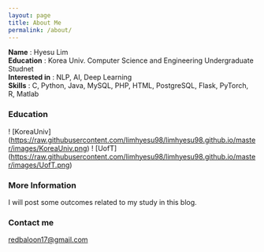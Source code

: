 ```yaml
---
layout: page
title: About Me
permalink: /about/
---
```


**Name**          : Hyesu Lim<br>
**Education**     : Korea Univ. Computer Science and Engineering Undergraduate Studnet<br>
**Interested in** : NLP, AI, Deep Learning <br>
**Skills**        : C, Python, Java, MySQL, PHP, HTML, PostgreSQL, Flask, PyTorch, R, Matlab

### Education
! [KoreaUniv] (https://raw.githubusercontent.com/limhyesu98/limhyesu98.github.io/master/images/KoreaUniv.png)
! [UofT] (https://raw.githubusercontent.com/limhyesu98/limhyesu98.github.io/master/images/UofT.png)


### More Information

I will post some outcomes related to my study in this blog.

### Contact me

[redbaloon17@gmail.com](mailto:redbaloon17@gmail.com)
